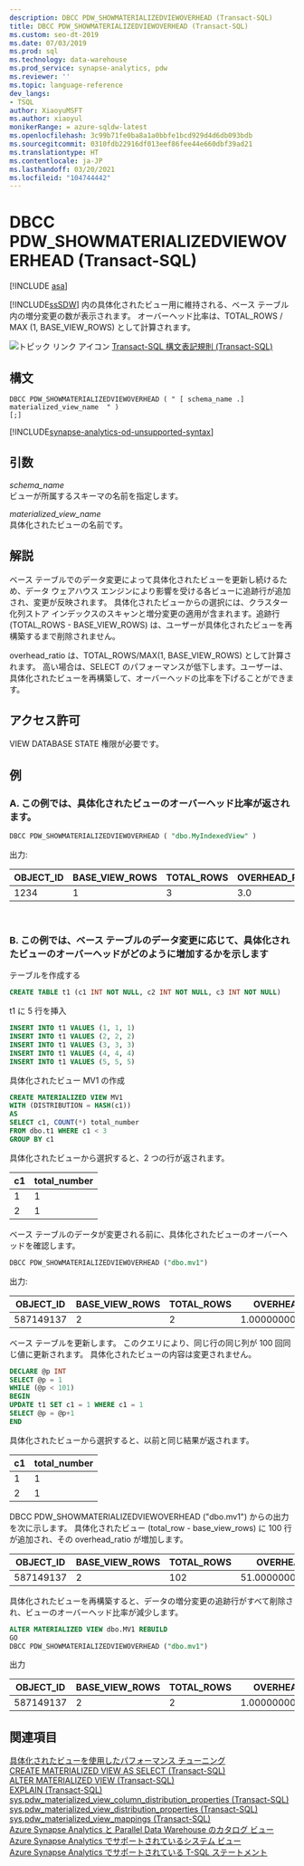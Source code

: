 ```yaml
---
description: DBCC PDW_SHOWMATERIALIZEDVIEWOVERHEAD (Transact-SQL)
title: DBCC PDW_SHOWMATERIALIZEDVIEWOVERHEAD (Transact-SQL)
ms.custom: seo-dt-2019
ms.date: 07/03/2019
ms.prod: sql
ms.technology: data-warehouse
ms.prod_service: synapse-analytics, pdw
ms.reviewer: ''
ms.topic: language-reference
dev_langs:
- TSQL
author: XiaoyuMSFT
ms.author: xiaoyul
monikerRange: = azure-sqldw-latest
ms.openlocfilehash: 3c99b71fe0ba8a1a0bbfe1bcd929d4d6db093bdb
ms.sourcegitcommit: 0310fdb22916df013eef86fee44e660dbf39ad21
ms.translationtype: HT
ms.contentlocale: ja-JP
ms.lasthandoff: 03/20/2021
ms.locfileid: "104744442"
---
```

# <a name="dbcc-pdw_showmaterializedviewoverhead-transact-sql"></a>DBCC PDW_SHOWMATERIALIZEDVIEWOVERHEAD (Transact-SQL)  

[!INCLUDE [asa](../../includes/applies-to-version/asa.md)]

[!INCLUDE[ssSDW](../../includes/sssdw-md.md)] 内の具体化されたビュー用に維持される、ベース テーブル内の増分変更の数が表示されます。 オーバーヘッド比率は、TOTAL_ROWS / MAX (1, BASE_VIEW_ROWS) として計算されます。

![トピック リンク アイコン](../../database-engine/configure-windows/media/topic-link.gif "トピック リンク アイコン") [Transact-SQL 構文表記規則 (Transact-SQL)](../../t-sql/language-elements/transact-sql-syntax-conventions-transact-sql.md)
  
## <a name="syntax"></a>構文

```syntaxsql
DBCC PDW_SHOWMATERIALIZEDVIEWOVERHEAD ( " [ schema_name .] materialized_view_name  " )
[;]
```

[!INCLUDE[synapse-analytics-od-unsupported-syntax](../../includes/synapse-analytics-od-unsupported-syntax.md)]

## <a name="arguments"></a>引数

 *schema_name*     
 ビューが所属するスキーマの名前を指定します。

*materialized_view_name*   
具体化されたビューの名前です。

## <a name="remarks"></a>解説

ベース テーブルでのデータ変更によって具体化されたビューを更新し続けるため、データ ウェアハウス エンジンにより影響を受ける各ビューに追跡行が追加され、変更が反映されます。 具体化されたビューからの選択には、クラスター化列ストア インデックスのスキャンと増分変更の適用が含まれます。追跡行 (TOTAL_ROWS - BASE_VIEW_ROWS) は、ユーザーが具体化されたビューを再構築するまで削除されません。  

overhead_ratio は、TOTAL_ROWS/MAX(1, BASE_VIEW_ROWS) として計算されます。  高い場合は、SELECT のパフォーマンスが低下します。ユーザーは、具体化されたビューを再構築して、オーバーヘッドの比率を下げることができます。

## <a name="permissions"></a>アクセス許可  
  
VIEW DATABASE STATE 権限が必要です。  

## <a name="examples"></a>例  

### <a name="a-this-example-returns-the-overhead-ratio-of-a-materialized-view"></a>A. この例では、具体化されたビューのオーバーヘッド比率が返されます。

```sql
DBCC PDW_SHOWMATERIALIZEDVIEWOVERHEAD ( "dbo.MyIndexedView" )
```

出力:

|OBJECT_ID|BASE_VIEW_ROWS|TOTAL_ROWS|OVERHEAD_RATIO|
|--------|--------|--------|--------|  
|1234|1|3 |3.0 |

</br>

### <a name="b-this-example-shows-how-the-materialized-view-overhead-increases-as-data-changes-in-base-tables"></a>B. この例では、ベース テーブルのデータ変更に応じて、具体化されたビューのオーバーヘッドがどのように増加するかを示します

テーブルを作成する
```sql
CREATE TABLE t1 (c1 INT NOT NULL, c2 INT NOT NULL, c3 INT NOT NULL)
```
t1 に 5 行を挿入
```sql
INSERT INTO t1 VALUES (1, 1, 1)
INSERT INTO t1 VALUES (2, 2, 2) 
INSERT INTO t1 VALUES (3, 3, 3) 
INSERT INTO t1 VALUES (4, 4, 4) 
INSERT INTO t1 VALUES (5, 5, 5) 
```
具体化されたビュー MV1 の作成
```sql
CREATE MATERIALIZED VIEW MV1 
WITH (DISTRIBUTION = HASH(c1))  
AS
SELECT c1, COUNT(*) total_number 
FROM dbo.t1 WHERE c1 < 3
GROUP BY c1  
```
具体化されたビューから選択すると、2 つの行が返されます。

|c1|total_number|
|--------|--------| 
|1|1| 
|2|1|

ベース テーブルのデータが変更される前に、具体化されたビューのオーバーヘッドを確認します。
```sql
DBCC PDW_SHOWMATERIALIZEDVIEWOVERHEAD ("dbo.mv1")
```
出力:

|OBJECT_ID|BASE_VIEW_ROWS|TOTAL_ROWS|OVERHEAD_RATIO|
|--------|--------|--------|--------|  
|587149137|2|2 |1.00000000000000000 |

ベース テーブルを更新します。  このクエリにより、同じ行の同じ列が 100 回同じ値に更新されます。  具体化されたビューの内容は変更されません。
```sql
DECLARE @p INT
SELECT @p = 1
WHILE (@p < 101)
BEGIN
UPDATE t1 SET c1 = 1 WHERE c1 = 1
SELECT @p = @p+1
END  
```

具体化されたビューから選択すると、以前と同じ結果が返されます。  

|c1|total_number|
|--------|--------| 
|1|1| 
|2|1|

DBCC PDW_SHOWMATERIALIZEDVIEWOVERHEAD ("dbo.mv1") からの出力を次に示します。  具体化されたビュー (total_row - base_view_rows) に 100 行が追加され、その overhead_ratio が増加します。 

|OBJECT_ID|BASE_VIEW_ROWS|TOTAL_ROWS|OVERHEAD_RATIO|
|--------|--------|--------|--------|  
|587149137|2|102 |51.00000000000000000 |

具体化されたビューを再構築すると、データの増分変更の追跡行がすべて削除され、ビューのオーバーヘッド比率が減少します。  

```sql
ALTER MATERIALIZED VIEW dbo.MV1 REBUILD
GO
DBCC PDW_SHOWMATERIALIZEDVIEWOVERHEAD ("dbo.mv1")
```
出力

|OBJECT_ID|BASE_VIEW_ROWS|TOTAL_ROWS|OVERHEAD_RATIO|
|--------|--------|--------|--------|  
|587149137|2|2 |1.00000000000000000 |

## <a name="see-also"></a>関連項目

[具体化されたビューを使用したパフォーマンス チューニング](/azure/sql-data-warehouse/performance-tuning-materialized-views)   
[CREATE MATERIALIZED VIEW AS SELECT &#40;Transact-SQL&#41;](../statements/create-materialized-view-as-select-transact-sql.md?view=azure-sqldw-latest&preserve-view=true)   
[ALTER MATERIALIZED VIEW &#40;Transact-SQL&#41;](../statements/alter-materialized-view-transact-sql.md?view=azure-sqldw-latest&preserve-view=true)   
[EXPLAIN &#40;Transact-SQL&#41;](../queries/explain-transact-sql.md?view=azure-sqldw-latest&preserve-view=true)   
[sys.pdw_materialized_view_column_distribution_properties &#40;Transact-SQL&#41;](../../relational-databases/system-catalog-views/sys-pdw-materialized-view-column-distribution-properties-transact-sql.md?view=azure-sqldw-latest&preserve-view=true)   
[sys.pdw_materialized_view_distribution_properties &#40;Transact-SQL&#41;](../../relational-databases/system-catalog-views/sys-pdw-materialized-view-distribution-properties-transact-sql.md?view=azure-sqldw-latest&preserve-view=true)   
[sys.pdw_materialized_view_mappings &#40;Transact-SQL&#41;](../../relational-databases/system-catalog-views/sys-pdw-materialized-view-mappings-transact-sql.md?view=azure-sqldw-latest&preserve-view=true)   
[Azure Synapse Analytics と Parallel Data Warehouse のカタログ ビュー](../../relational-databases/system-catalog-views/sql-data-warehouse-and-parallel-data-warehouse-catalog-views.md)   
[Azure Synapse Analytics でサポートされているシステム ビュー](/azure/sql-data-warehouse/sql-data-warehouse-reference-tsql-system-views)   
[Azure Synapse Analytics でサポートされている T-SQL ステートメント](/azure/sql-data-warehouse/sql-data-warehouse-reference-tsql-statements)
